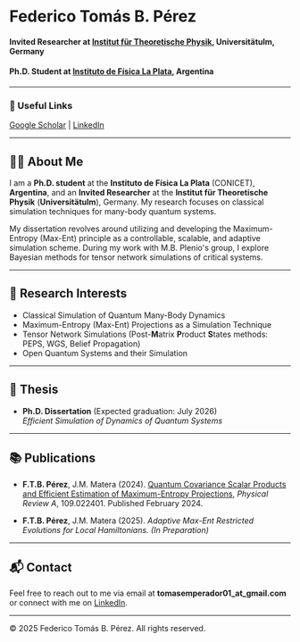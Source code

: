 # Federico Tomás B. Pérez

#### **Invited Researcher at [Institut für Theoretische Physik](https://www.uni-ulm.de/nawi/institut-fuer-theoretische-physik-start-page/people/current-members/), Universitätulm, Germany**  
#### **Ph.D. Student at [Instituto de Física La Plata](https://www.iflp.unlp.edu.ar/inicio/main_home-15126), Argentina**
---

### 📎 Useful Links  
[Google Scholar](https://scholar.google.com/citations?user=1q2kFmYAAAAJ&hl=es) | [LinkedIn](https://www.linkedin.com/in/tomas-cuentitas/)  

---

## 🧑‍🔬 About Me

I am a **Ph.D. student** at the **Instituto de Física La Plata** (CONICET), **Argentina**, and an **Invited Researcher** at the **Institut für Theoretische Physik** (**Universitätulm**), Germany. My research focuses on classical simulation techniques for many-body quantum systems.  

My dissertation revolves around utilizing and developing the Maximum-Entropy (Max-Ent) principle as a controllable, scalable, and adaptive simulation scheme. During my work with M.B. Plenio's group, I explore Bayesian methods for tensor network simulations of critical systems.

---

## 🧪 Research Interests
- Classical Simulation of Quantum Many-Body Dynamics  
- Maximum-Entropy (Max-Ent) Projections as a Simulation Technique  
- Tensor Network Simulations (Post-**M**atrix **P**roduct **S**tates methods: PEPS, WGS, Belief Propagation)  
- Open Quantum Systems and their Simulation  

---

## 📜 Thesis
- **Ph.D. Dissertation** (Expected graduation: July 2026)  
  *Efficient Simulation of Dynamics of Quantum Systems*  

---

## 📚 Publications
- **F.T.B. Pérez**, J.M. Matera (2024). [Quantum Covariance Scalar Products and Efficient Estimation of Maximum-Entropy Projections](https://journals.aps.org/pra/abstract/10.1103/PhysRevA.109.022401), *Physical Review A*, 109.022401. Published February 2024.  

- **F.T.B. Pérez**, J.M. Matera (2025). *Adaptive Max-Ent Restricted Evolutions for Local Hamiltonians.* *(In Preparation)*  

---

## 📬 Contact
Feel free to reach out to me via email at **tomasemperador01_at_gmail.com** or connect with me on [LinkedIn](https://www.linkedin.com/in/tomas-cuentitas/).  

---

© 2025 Federico Tomás B. Pérez. All rights reserved.
